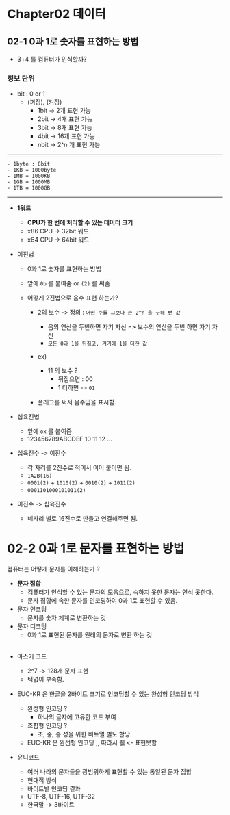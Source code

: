# Chapter02 데이터

## 02-1 0과 1로 숫자를 표현하는 방법

- 3+4 를 컴퓨터가 인식할까?
### 정보 단위

  - bit : 0 or 1
    - (꺼짐), (켜짐)
      - 1bit -> 2개 표현 가능
      - 2bit -> 4개 표현 가능
      - 3bit -> 8개 표현 가능
      - 4bit -> 16개 표현 가능
      - nbit -> 2^n 개 표현 가능

---------------------------------
    - 1byte : 8bit
    - 1KB = 1000byte
    - 1MB = 1000KB
    - 1GB = 1000MB
    - 1TB = 1000GB
----------------------------------

  - **1워드**
    - **CPU가 한 번에 처리할 수 있는 데이터 크기**
    - x86 CPU -> 32bit 워드
    - x64 CPU -> 64bit 워드


- 이진법
  - 0과 1로 숫자를 표현하는 방법
  - 앞에 `0b` 를 붙여줌 or `(2)` 를 써줌


  - 어떻게 2진법으로 음수 표현 하는가?
    - 2의 보수 -> 정의 : `어떤 수를 그보다 큰 2^n 을 구해 뺀 값`  
      - 음의 연산을 두번하면 자기 자신 => 보수의 연산을 두번 하면 자기 자신
      - `모든 0과 1을 뒤집고, 거기에 1을 더한 값`
    - ex)
      - 11 의 보수 ? 
        - 뒤집으면 : 00 
        - 1 더하면 -> `01`

    - 플래그를 써서 음수임을 표시함.



- 십육진법
  - 앞에 `ox` 를 붙여줌
  - 123456789ABCDEF 10 11 12 ...




- 십육진수 -> 이진수
  - 각 자리를 2진수로 적어서 이어 붙이면 됨.
  - `1A2B(16)`
  - `0001(2)` + `1010(2)` + `0010(2)` + `1011(2)`
  - `0001101000101011(2)`

- 이진수 -> 십육진수
  - 네자리 별로 16진수로 만들고 연결해주면 됨.


    







# 02-2 0과 1로 문자를 표현하는 방법

컴퓨터는 어떻게 문자를 이해하는가 ? 

  - **문자 집합**
    - 컴퓨터가 인식할 수 있는 문자의 모음으로, 속하지 못한 문자는 인식 못한다.
    - 문자 집합에 속한 문자를 인코딩하여 0과 1로 표현할 수 있음.
  - 문자 인코딩
    - 문자를 숫자 체계로 변환하는 것
  - 문자 디코딩
    - 0과 1로 표현된 문자를 원래의 문자로 변환 하는 것
  
##
  - 아스키 코드  
    - 2^7 -> 128개 문자 표현
    - 턱없이 부족함.


  - EUC-KR 은 한글을 2바이트 크기로 인코딩할 수 있는 완성형 인코딩 방식
    - 완성형 인코딩 ?
      - 하나의 글자에 고유한 코드 부여
    - 조합형 인코딩 ? 
      - 초, 중, 종 성을 위한 비트열 별도 할당
    - EUC-KR 은 완선형 인코딩 ,, 따라서 뷁 <- 표현못함


  - 유니코드
    - 여러 나라의 문자들을 광범위하게 표현할 수 있는 통일된 문자 집합
    - 현대적 방식
    - 바이트별 인코딩 결과
    - UTF-8, UTF-16, UTF-32
    - 한국말 -> 3바이트